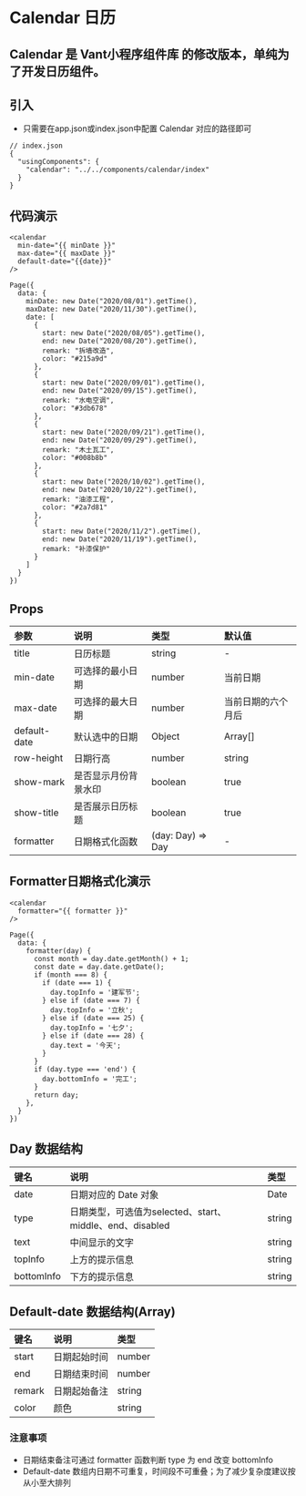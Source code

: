 # Calendar 日历

## Calendar 是 Vant小程序组件库 的修改版本，单纯为了开发日历组件。

## 引入
- 只需要在app.json或index.json中配置 Calendar 对应的路径即可
```
// index.json
{
  "usingComponents": {
    "calendar": "../../components/calendar/index"
  }
}
```

## 代码演示
```
<calendar
  min-date="{{ minDate }}"
  max-date="{{ maxDate }}"
  default-date="{{date}}"
/>

Page({
  data: {
    minDate: new Date("2020/08/01").getTime(),
    maxDate: new Date("2020/11/30").getTime(),
    date: [
      {
        start: new Date("2020/08/05").getTime(),
        end: new Date("2020/08/20").getTime(),
        remark: "拆墙改造",
        color: "#215a9d"
      },
      {
        start: new Date("2020/09/01").getTime(),
        end: new Date("2020/09/15").getTime(),
        remark: "水电空调",
        color: "#3db678"
      },
      {
        start: new Date("2020/09/21").getTime(),
        end: new Date("2020/09/29").getTime(),
        remark: "木土瓦工",
        color: "#008b8b"
      },
      {
        start: new Date("2020/10/02").getTime(),
        end: new Date("2020/10/22").getTime(),
        remark: "油漆工程",
        color: "#2a7d81"
      },
      {
        start: new Date("2020/11/2").getTime(),
        end: new Date("2020/11/19").getTime(),
        remark: "补漆保护"
      }
    ]
  }
})
```

## Props
| 参数 | 说明 | 类型 | 默认值 |
| :--- | :--- | :--- | :--- |
| title | 日历标题 | string | - |
| min-date | 可选择的最小日期 | number | 当前日期 |
| max-date | 可选择的最大日期 | number | 当前日期的六个月后 |
| default-date | 默认选中的日期 | Object | Array[] | - |
| row-height | 日期行高 | number | string | 64 |
| show-mark | 是否显示月份背景水印 | boolean | true |
| show-title | 是否展示日历标题 | boolean | true |
| formatter | 日期格式化函数 | (day: Day) => Day | - |

## Formatter日期格式化演示
```
<calendar
  formatter="{{ formatter }}"
/>

Page({
  data: {
    formatter(day) {
      const month = day.date.getMonth() + 1;
      const date = day.date.getDate();
      if (month === 8) {
        if (date === 1) {
          day.topInfo = '建军节';
        } else if (date === 7) {
          day.topInfo = '立秋';
        } else if (date === 25) {
          day.topInfo = '七夕';
        } else if (date === 28) {
          day.text = '今天';
        }
      }
      if (day.type === 'end') {
        day.bottomInfo = '完工';
      }
      return day;
    },
  }
})
```

## Day 数据结构
| 键名 | 说明 | 类型 |
| :--- | :--- | :--- |
| date | 日期对应的 Date 对象 | Date |
| type | 日期类型，可选值为selected、start、middle、end、disabled | string |
| text | 中间显示的文字 | string |
| topInfo | 上方的提示信息 | string |
| bottomInfo | 下方的提示信息 | string |

## Default-date 数据结构(Array)
| 键名 | 说明 | 类型 |
| :--- | :--- | :--- |
| start | 日期起始时间 | number |
| end | 日期结束时间 | number |
| remark | 日期起始备注 | string |
| color | 颜色 | string |

### 注意事项
- 日期结束备注可通过 formatter 函数判断 type 为 end 改变 bottomInfo
- Default-date 数组内日期不可重复，时间段不可重叠；为了减少复杂度建议按从小至大排列

